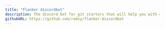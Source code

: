 ```yaml
---
title: "Flanker discordbot"
description: The discord bot for git starters that will help you with commands
githubURL: https://github.com/rodzy/flanker-discordbot
---
```

